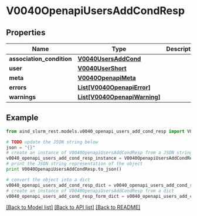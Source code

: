 # V0040OpenapiUsersAddCondResp


## Properties

Name | Type | Description | Notes
------------ | ------------- | ------------- | -------------
**association_condition** | [**V0040UsersAddCond**](V0040UsersAddCond.md) |  | 
**user** | [**V0040UserShort**](V0040UserShort.md) |  | 
**meta** | [**V0040OpenapiMeta**](V0040OpenapiMeta.md) |  | [optional] 
**errors** | [**List[V0040OpenapiError]**](V0040OpenapiError.md) |  | [optional] 
**warnings** | [**List[V0040OpenapiWarning]**](V0040OpenapiWarning.md) |  | [optional] 

## Example

```python
from aind_slurm_rest.models.v0040_openapi_users_add_cond_resp import V0040OpenapiUsersAddCondResp

# TODO update the JSON string below
json = "{}"
# create an instance of V0040OpenapiUsersAddCondResp from a JSON string
v0040_openapi_users_add_cond_resp_instance = V0040OpenapiUsersAddCondResp.from_json(json)
# print the JSON string representation of the object
print V0040OpenapiUsersAddCondResp.to_json()

# convert the object into a dict
v0040_openapi_users_add_cond_resp_dict = v0040_openapi_users_add_cond_resp_instance.to_dict()
# create an instance of V0040OpenapiUsersAddCondResp from a dict
v0040_openapi_users_add_cond_resp_form_dict = v0040_openapi_users_add_cond_resp.from_dict(v0040_openapi_users_add_cond_resp_dict)
```
[[Back to Model list]](../README.md#documentation-for-models) [[Back to API list]](../README.md#documentation-for-api-endpoints) [[Back to README]](../README.md)


